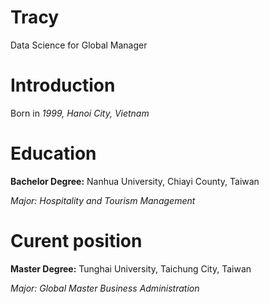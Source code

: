 # Tracy

Data Science for Global Manager

# Introduction

Born in *1999, Hanoi City, Vietnam*

# Education

**Bachelor Degree:** Nanhua University, Chiayi County, Taiwan

  *Major: Hospitality and Tourism Management*
  
# Curent position

**Master Degree:** Tunghai University, Taichung City, Taiwan

  *Major: Global Master Business Administration*



